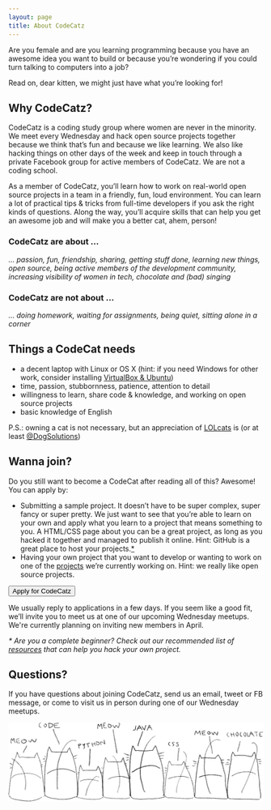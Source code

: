 ```yaml
---
layout: page
title: About CodeCatz
---
```


Are you female and are you learning programming because you have an awesome idea you want to build or because you’re wondering if you could turn talking to computers into a job?

Read on, dear kitten, we might just have what you’re looking for!

## Why CodeCatz?

CodeCatz is a coding study group where women are never in the minority. We meet every Wednesday and hack open source projects together because we think that’s fun and because we like learning. We also like hacking things on other days of the week and keep in touch through a private Facebook group for active members of CodeCatz. We are not a coding school.

As a member of CodeCatz, you’ll learn how to work on real-world open source projects in a team in a friendly, fun, loud environment. You can learn a lot of practical tips &amp; tricks from full-time developers if you ask the right kinds of questions. Along the way, you’ll acquire skills that can help you get an awesome job and will make you a better cat, ahem, person!

### CodeCatz are about …

*… passion, fun, friendship, sharing, getting stuff done, learning new things, open source, being active members of the development community, increasing visibility of women in tech, chocolate and (bad) singing*

### CodeCatz are not about …

*… doing homework, waiting for assignments, being quiet, sitting alone in a corner*

## Things a CodeCat needs

- a decent laptop with Linux or OS X (hint: if you need Windows for other work, consider installing [VirtualBox &amp; Ubuntu](http://www.wikihow.com/Install-Ubuntu-on-VirtualBox))
- time, passion, stubbornness, patience, attention to detail
- willingness to learn, share code &amp; knowledge, and working on open source projects
- basic knowledge of English

P.S.: owning a cat is not necessary, but an appreciation of <a href="http://icanhas.cheezburger.com/lolcats" target="_blank">LOLcats</a> is (or at least <a href="https://twitter.com/dogsolutions" target="_blank">@DogSolutions</a>)

## Wanna join?

Do you still want to become a CodeCat after reading all of this? Awesome! You can apply by:

- Submitting a sample project. It doesn’t have to be super complex, super fancy or super pretty. We just want to see that you’re able to learn on your own and apply what you learn to a project that means something to you. A HTML/CSS page about you can be a great project, as long as you hacked it together and managed to publish it online. Hint: GitHub is a great place to host your projects.<a href="#beginner">*</a>
- Having your own project that you want to develop or wanting to work on one of the <a href="/projects">projects</a> we’re currently working on. Hint: we really like open source projects.

<p><a href="https://codecatz.typeform.com/to/UQmQYu" target="_blank"><button class="button">Apply for CodeCatz</button></a></p>

We usually reply to applications in a few days. If you seem like a good fit, we’ll invite you to meet us at one of our upcoming Wednesday meetups. We're currently planning on inviting new members in April.


<p id="beginner"><em>* Are you a complete beginner? Check out our recommended list of <a href="/resources">resources</a> that can help you hack your own project.</a></em></p>

## Questions?

If you have questions about joining CodeCatz, send us an email, tweet or FB message, or come to visit us in person during one of our Wednesday meetups.

<div class="col-md-8">
	<img class="illu-about" src="/assets/images/illustrations/catz_back_fill.png" >
</div>
